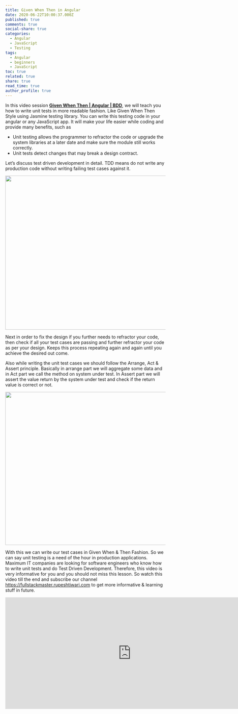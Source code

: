 ```yaml
---
title: Given When Then in Angular
date: 2020-06-22T10:00:37.000Z
published: true
comments: true
social-share: true
categories:
  - Angular
  - JavaScript
  - Testing
tags:
  - Angular
  - beginners
  - JavaScript
toc: true
related: true
share: true
read_time: true
author_profile: true
---
```


<p>In this video session <a href="https://www.youtube.com/watch?v=M0A3mR5SYnc&amp;list=PLZed_adPqIJrl9pwlERGhU-RCNOtKqvyD&amp;index=76" target="_blank" rel="noopener noreferrer"><strong>Given When Then | Angular | BDD</strong></a>, we will teach you how to write unit tests in more readable fashion. Like Given When Then Style using Jasmine testing library. You can write this testing code in your angular or any JavaScript app. It will make your life easier while coding and provide many benefits, such as</p>
<ul>
<li>Unit testing allows the programmer to refractor the code or upgrade the system libraries at a later date and make sure the module still works correctly.</li>
<li>Unit tests detect changes that may break a design contract.</li>
</ul>
<p>Let’s discuss test driven development in detail. TDD means do not write any production code without writing failing test cases against it.</p>
<p><img class="alignnone size-full wp-image-3424" src="{{ site.baseurl }}/assets/2020/06/GW1.png" alt="" width="855" height="483" /></p>
<p>Next in order to fix the design if you further needs to refractor your code, then check if all your test cases are passing and further refractor your code as per your design. Keeps this process repeating again and again until you achieve the desired out come.</p>
<p>Also while writing the unit test cases we should follow the Arrange, Act &amp; Assert principle. Basically in arrange part we will aggregate some data and in Act part we call the method on system under test. In Assert part we will assert the value return by the system under test and check if the return value is correct or not.</p>
<p><img class="alignnone size-full wp-image-3423" src="{{ site.baseurl }}/assets/2020/06/GW2.png" alt="" width="854" height="480" /></p>
<p>With this we can write our test cases in Given When &amp; Then Fashion. So we can say unit testing is a need of the hour in production applications. Maximum IT companies are looking for software engineers who know how to write unit tests and do Test Driven Development. Therefore, this video is very informative for you and you should not miss this lesson. So watch this video till the end and subscribe our channel <a href="https://www.youtube.com/redirect?q=https%3A%2F%2Ffullstackmaster.rupeshtiwari.com&amp;event=video_description&amp;v=M0A3mR5SYnc&amp;redir_token=T7vFQ719JxA4mDl7HJnvrda9WDN8MTU4MTM1MTE1NEAxNTgxMjY0NzU0">https://fullstackmaster.rupeshtiwari.com</a> to get more informative &amp; learning stuff in future.</p>
<p><iframe src="https://www.youtube.com/embed/M0A3mR5SYnc" width="790" height="350" frameborder="0" allowfullscreen="allowfullscreen"><span data-mce-type="bookmark" style="display: inline-block; width: 0px; overflow: hidden; line-height: 0;" class="mce_SELRES_start">﻿</span></iframe></p>
